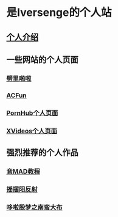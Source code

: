 # 是Iversenge的个人站
## [个人介绍](http://iversenge.space/person.md)
## 一些网站的个人页面
### [劈里啪啦](https://space.bilibili.com/386404441)
### [ACFun](https://www.acfun.cn/u/18938165)
### [PornHub个人页面](https://www.bilibili.com/video/av80433022)
### [XVideos个人页面](https://www.bilibili.com/video/av248595782)
## 强烈推荐的个人作品
### [音MAD教程](https://www.bilibili.com/video/av459622704)
### [摇摆阳反射](https://www.bilibili.com/video/av714436050)
### [哆啦殷梦之南蛮大布](https://www.acfun.cn/v/ac21322012)
